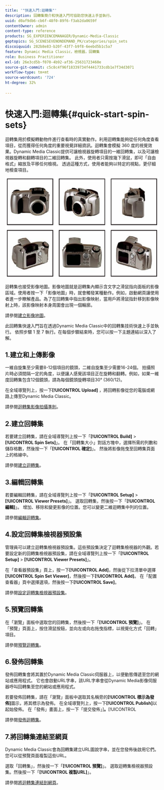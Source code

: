 ```yaml
---
title: '"快速入門:迴轉集"'
description: 回轉集簡介和快速入門可協助您快速上手並執行。
uuid: d0af9db6-cb6f-48f0-89f6-f3ab2da0659f
contentOwner: admin
content-type: reference
products: SG_EXPERIENCEMANAGER/Dynamic-Media-Classic
geptopics: SG_SCENESEVENONDEMAND_PK/categories/spin_sets
discoiquuid: 282b8e83-b20f-43f7-b9f8-6eebd5b1c5a7
feature: Dynamic Media Classic，檢視器，回轉集
role: Business Practitioner
exl-id: 26e3cd5b-f070-4b92-af36-25631723460e
source-git-commit: c5c8c4f96f18339734f4441733cdb1e7f34d3071
workflow-type: tm+mt
source-wordcount: '724'
ht-degree: 32%

---
```


# 快速入門:迴轉集{#quick-start-spin-sets}

迴轉集用於模擬轉動物件進行查看時的真實動作。利用迴轉集能夠從任何角度查看項目，從而獲得任何角度的重要視覺詳細資訊。迴轉集會模擬 360 度的視覺效果。Dynamic Media Classic提供可讓檢視器旋轉項目的一維回轉集，以及可讓檢視器旋轉和翻轉項目的二維回轉集。 此外，使用者只需按幾下滑鼠，即可「自由格式」縮放及平移任何檢視。 透過這種方式，使用者能夠以特定的視點，更仔細地檢查項目。

![迴轉集的影像。](/help/assets/spin_set.png)

迴轉集也接受影像地圖。影像地圖就是迴轉集內顯示含文字之滑鼠指向面板的影像區域。使用者按一下「影像地圖」時，就會觸發某種動作。例如，啟動網頁讓使用者進一步瞭解產品。為了在回轉集中指出影像映射，當用戶將滑鼠指針移到影像映射上時，該影像映射本身周圍會出現一個輪廓。

請參閱[建立影像地圖](creating-image-maps.md)。

此回轉集快速入門旨在透過Dynamic Media Classic中的回轉集技術快速上手並執行。 依照步驟 1 至 7 執行。在每個步驟結束時，您可以按一下主題連結以深入了解。

## 1.建立和上傳影像

一維自旋集至少需要8-12個項目的鏡頭，二維自旋集至少需要16-24個。 拍攝照片時必須間隔一定的角度，以便讓人感覺該項目正在旋轉和翻轉。例如，如果一維度回轉集包含12個鏡頭，請為每個鏡頭旋轉項目30° (360/12)。

在全域導覽列上，按一下&#x200B;**[!UICONTROL Upload]** ，將回轉影像從您的電腦或網路上傳至Dynamic Media Classic。

請參閱[迴轉集影像拍攝準則](creating-spin-set.md#guidelines-for-shooting-spin-set-images)。

## 2.建立回轉集

若要建立回轉集，請在全域導覽列上按一下「**[!UICONTROL Build]** > **[!UICONTROL Spin Sets]**」。 在「回轉集大小」對話方塊中，選擇所需的列數和儲存格數，然後按一下「**[!UICONTROL 確定]**」。 然後將影像拖曳至回轉集頁面上的格線中。

請參閱[建立迴轉集](creating-spin-set.md#creating-a-spin-set)。

<!-- 

Comment Type: remark
Last Modified By: unknown unknown 
Last Modified Date: 

<p>See <a href="#UnresolvedLink-sc7_spinsets_sp.xml#WS98ca2e6790647c06-245331fc135ab744793-8000">Including Image Maps in Spin Sets</a> to add clickable, hotspot regions, known as Image Maps, to images in a Spin Set. </p>

 -->

<!-- 

Comment Type: remark
Last Modified By: unknown unknown 
Last Modified Date: 

<p>See also <a href="#UnresolvedLink-sc7_spinsets_sp.xml#WS98ca2e6790647c06229f600f135ab7cc461-8000">Managing InfoPanel content</a>.</p>

 -->

## 3.編輯回轉集

若要編輯回轉集，請在全域導覽列上按一下「**[!UICONTROL Setup]** > **[!UICONTROL Viewer Presets]**」。 選取回轉集，然後按一下「**[!UICONTROL 編輯]**」。 增加、移除和變更影像的位置。您可以變更二維迴轉集中列的位置。

請參閱[編輯迴轉集](creating-spin-set.md#editing-a-spin-set)。

## 4.設定回轉集檢視器預設集

管理員可以建立迴轉集檢視器預設集。這些預設集決定了迴轉集檢視器的外觀。若要設定新的回轉集檢視器預設集，請在全域導覽列上按一下「**[!UICONTROL Setup]** > **[!UICONTROL Viewer Presets]**」。

在「查看器預設集」頁上，按一下&#x200B;**[!UICONTROL Add]**，然後從下拉清單中選擇&#x200B;**[!UICONTROL Spin Set Viewer]**，然後按一下&#x200B;**[!UICONTROL Add]**。 在「配置查看器」頁中選擇選項，然後按一下&#x200B;**[!UICONTROL Save]**。

請參閱[設定迴轉集檢視器預設集](setting-spin-set-viewer-presets.md#setting-up-spin-set-viewer-presets)。

## 5.預覽回轉集

在「瀏覽」面板中選取您的回轉集，然後按一下「**[!UICONTROL 預覽]**」。 在「預覽」頁面上，按住滑鼠按鈕，並向左或向右拖曳指標，以視覺化方式「回轉」項目。

請參閱[預覽迴轉集](previewing-spin-set.md#previewing-a-spin-set)。

## 6.發佈回轉集

發佈回轉集會將其置於Dynamic Media Classic伺服器上，以便動態傳遞至您的網站或應用程式。 它也會啟動URL字串，該URL字串會從Dynamic Media影像伺服器呼叫回轉集至您的網站或應用程式。

若要發佈回轉集，請在「瀏覽」面板中選取其名稱旁的&#x200B;**[!UICONTROL 標示為發佈]**&#x200B;圖示，將其標示為發佈。 在全域導覽列上，按一下&#x200B;**[!UICONTROL Publish]**&#x200B;以起始發佈。 在「發佈」畫面上，按一下「提交發佈」]**。**[!UICONTROL 

請參閱[發佈迴轉集](publishing-spin-set.md#publishing-a-spin-set)。

## 7.將回轉集連結至網頁

Dynamic Media Classic會為回轉集建立URL圖說字串，並在您發佈後啟用它們。 您可以從預覽頁面複製這些URL。

選取「回轉集」，然後按一下「**[!UICONTROL 預覽]**」。 選取迴轉集檢視器預設集。然後按一下「**[!UICONTROL 複製URL]**」。

請參閱[將迴轉集連結到網頁](linking-spin-set-web-page.md#linking-a-spin-set-to-a-web-page)。
